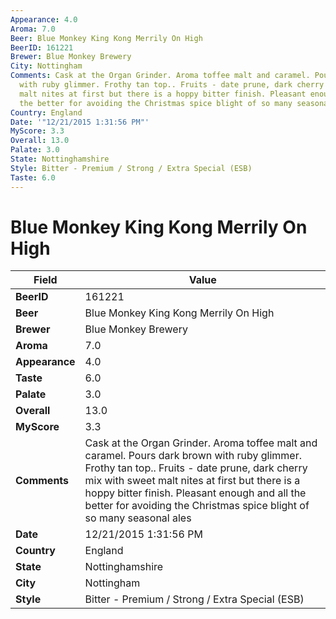 ```yaml
---
Appearance: 4.0
Aroma: 7.0
Beer: Blue Monkey King Kong Merrily On High
BeerID: 161221
Brewer: Blue Monkey Brewery
City: Nottingham
Comments: Cask at the Organ Grinder. Aroma toffee malt and caramel. Pours dark brown
  with ruby glimmer. Frothy tan top.. Fruits - date prune, dark cherry mix with sweet
  malt nites at first but there is a hoppy bitter finish. Pleasant enough and all
  the better for avoiding the Christmas spice blight of so many seasonal ales
Country: England
Date: '"12/21/2015 1:31:56 PM"'
MyScore: 3.3
Overall: 13.0
Palate: 3.0
State: Nottinghamshire
Style: Bitter - Premium / Strong / Extra Special (ESB)
Taste: 6.0
---
```


# Blue Monkey King Kong Merrily On High

| Field         | Value |
|---------------|-------|
| **BeerID** | 161221 |
| **Beer** | Blue Monkey King Kong Merrily On High |
| **Brewer** | Blue Monkey Brewery |
| **Aroma** | 7.0 |
| **Appearance** | 4.0 |
| **Taste** | 6.0 |
| **Palate** | 3.0 |
| **Overall** | 13.0 |
| **MyScore** | 3.3 |
| **Comments** | Cask at the Organ Grinder. Aroma toffee malt and caramel. Pours dark brown with ruby glimmer. Frothy tan top.. Fruits - date prune, dark cherry mix with sweet malt nites at first but there is a hoppy bitter finish. Pleasant enough and all the better for avoiding the Christmas spice blight of so many seasonal ales |
| **Date** | 12/21/2015 1:31:56 PM |
| **Country** | England |
| **State** | Nottinghamshire |
| **City** | Nottingham |
| **Style** | Bitter - Premium / Strong / Extra Special (ESB) |
